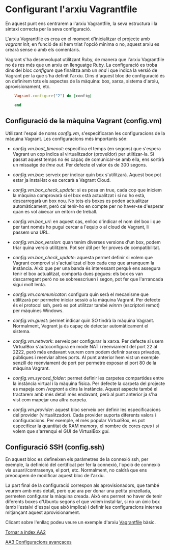 # Configurant l'arxiu Vagrantfile

En aquest punt ens centrarem a l'arxiu Vagrantfile, la seva estructura i  la sintaxi correcta per la seva configuració.

L'arxiu Vagrantfile es crea en el moment d'inicialitzar el projecte amb *vagrant init*, en funció de si hem triat l'opció mínima o no, aquest arxiu es crearà sense o amb els comentaris.

Vagrant s'ha desenvolupat utilitzant Ruby, de manera que l'arxiu Vagrantfile no és res més que un arxiu en llenguatge Ruby. La configuració es troba dins del bloc *configure* que finalitza amb un *end* i que indica la versió de Vagrant per la que s'ha definit l'arxiu. Dins d'aquest bloc de configuració és on definirem tots els aspectes de la màquina: box, xarxa, sistema d'arxiu, aprovisionament, etc.

```ruby
    Vagrant.configure("2") do |config|

    end
```

## Configuració de la màquina Vagrant (config.vm)

Utilizant l'espai de noms *config.vm*, s'especificaran les configuracions de la màquina Vagrant. Les configuracions més importants són:

* *config.vm.boot_timeout*: especifica el temps (en segons) que s'espera Vagrant un cop indica al virtualitzador (proveïdor) per utiltizar-la. Si passat aquest temps no és capaç de comunicar-se amb ella, ens sortirà un missatge de *time out*. Per defecte el valor és de 300 segons.

* *config.vm.box*: serveix per indicar quin box s'utilitzarà. Aquest box pot estar ja instal·lat o es cercarà a Vagrant Cloud.

* *config.vm.box_check_update*: si es posa en true, cada cop que iniciem la màquina comprovarà si el box està actualitzat i si no ho està, descarregarà un box nou. No tots els boxes es poden actualitzar automàticament, però cal tenir-ho en compte per no haver-se d'esperar quan es vol aixecar un entorn de treball.

* *config.vm.box_url*: en aquest cas, enlloc d'indicar el nom del box i que per tant només ho pugui cercar a l'equip o al cloud de Vagrant, li passem una URL.

* *config.vm.box_version*: quan tenim diverses versions d'un box, podem triar quina versió utilitzem. Pot ser útil per fer proves de compatibilitat.

* *config.vm.box_check_update*: aquesta permet definir si volem que Vagrant comprovi si s'actualitzat el box cada cop que arranquem la instància. Això que per una banda és interessant perquè ens assegura tenir el box actualitzat, comporta dues pegues: els box es van descarregant però no se sobreescriuen i segon, pot fer que l'arrancada sigui molt lenta.

* *config.vm.communicator*: configura quin serà el mecanisme que utilitzarà per permetre iniciar sessió a la màquina Vagrant. Per defecte és el protocol ssh, però es pot utilitzar també *winrm* (escriptori remot) per màquines Windows.

* *config.vm.guest*: permet indicar quin SO tindrà la màquina Vagrant. Normalment, Vagrant ja és capaç de detectar automàticament el sistema.

* *config.vm.network*: serveix per configurar la xarxa. Per defecte si usem VirtualBox s'autoconfigura en mode NAT i reenviament del port 22 al 2222, però més endavant veurem com podem definir xarxes privades, públiques i reenviar altres ports. Al punt anterior hem vist un exemple senzill de reenviament de port per permetre exposar el port 80 de la màquina Vagrant.

* *config.vm.synced_folder*: permet definir les carpetes compartides entre la instància virtual i la màquina física. Per defecte la carpeta del projecte es mapeja com */vagrant* a dins la instància. Aquest aspecte també el tractarem amb més detall més endavant, però al punt anterior ja s'ha vist com mapejar una altra carpeta.

* *config.vm.provider*: aquest bloc serveix per definir les especificacions del provider (virtualitzador). Cada provider suporta diferents valors i configuracions. Per exemple, el més popular VirtualBox, es pot especificar la quantitat de RAM *memory*, el nombre de cores *cpus* i si volem que s'arrenqui el GUI de VirtualBox *gui*.

## Configuració SSH (config.ssh)

En aquest bloc es defineixen els paràmetres de la connexió ssh, per exemple, la definició del certificat per fer la connexió, l'opció de connexió via usuari/contrasenya, el port, etc. Normalment, no caldrà que ens preocupem de modificar aquest bloc de l'arxiu.

La part final de la configuració correspon als aprovisionadors, que també veurem amb més detall, però que ara per donar una petita pinzellada, permeten configurar la màquina creada. Això ens permet no haver de tenir diferents boxes d'Ubuntu segons el que volem instal·lar, si no un únic box (amb l'estalvi d'espai que això implica) i definir les configuracions internes mitjançant aquest aprovisionament.

Clicant sobre l'enllaç podeu veure un exemple d'arxiu [Vagrantfile](Vagrantfile) bàsic.

[Tornar a índex AA2](../README.md)

[AA3 Configuracions avançaces](https://github.com/EPIAMataroDAM1SI/CursVagrant/tree/master/AA3)